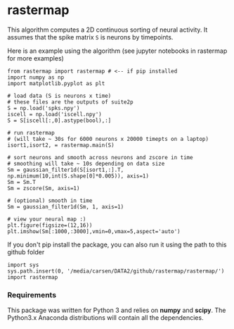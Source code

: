 # rastermap

This algorithm computes a 2D continuous sorting of neural activity. It assumes that the spike matrix `S` is neurons by timepoints.

Here is an example using the algorithm (see jupyter notebooks in rastermap for more examples)

```
from rastermap import rastermap # <-- if pip installed
import numpy as np
import matplotlib.pyplot as plt

# load data (S is neurons x time)
# these files are the outputs of suite2p
S = np.load('spks.npy')
iscell = np.load('iscell.npy')
S = S[iscell[:,0].astype(bool),:]

# run rastermap 
# (will take ~ 30s for 6000 neurons x 20000 timepts on a laptop)
isort1,isort2, = rastermap.main(S)

# sort neurons and smooth across neurons and zscore in time
# smoothing will take ~ 10s depending on data size
Sm = gaussian_filter1d(S[isort1,:].T, np.minimum(10,int(S.shape[0]*0.005)), axis=1)
Sm = Sm.T
Sm = zscore(Sm, axis=1)

# (optional) smooth in time
Sm = gaussian_filter1d(Sm, 1, axis=1)

# view your neural map :)
plt.figure(figsize=(12,16))
plt.imshow(Sm[:1000,:3000],vmin=0,vmax=5,aspect='auto')

```

If you don't pip install the package, you can also run it using the path to this github folder
```
import sys
sys.path.insert(0, '/media/carsen/DATA2/github/rastermap/rastermap/')
import rastermap
```

### Requirements

This package was written for Python 3 and relies on **numpy** and **scipy**. The Python3.x Anaconda distributions will contain all the dependencies.

